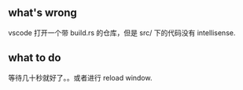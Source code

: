 ## what's wrong

vscode 打开一个带 build.rs 的仓库，但是 src/ 下的代码没有 intellisense.

## what to do

等待几十秒就好了。。或者进行 reload window.

